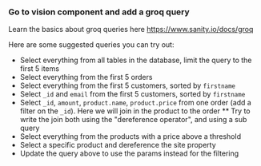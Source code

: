### Go to vision component and add a groq query
Learn the basics about groq queries here https://www.sanity.io/docs/groq

Here are some suggested queries you can try out:
* Select everything from all tables in the database, limit the query to the first 5 items
* Select everything from the first 5 orders
* Select everything from the first 5 customers, sorted by `firstname`
* Select `_id` and `email` from the first 5 customers, sorted by `firstname`
* Select `_id`, `amount`, `product.name`, `product.price` from one order (add a filter on the `_id`). Here we will join in the product to the order
** Try to write the join both using the "dereference operator", and using a sub query
* Select everything from the products with a price above a threshold
* Select a specific product and dereference the site property
* Update the query above to use the params instead for the filtering
